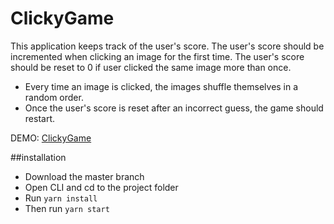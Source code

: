 # ClickyGame

This application keeps track of the user's score. The user's score should be incremented when clicking an image for the first time.
The user's score should be reset to 0 if user clicked the same image more than once.

* Every time an image is clicked, the images shuffle themselves in a random order.
* Once the user's score is reset after an incorrect guess, the game should restart.

DEMO: [ClickyGame](https://jacktamas.github.io/clickygame)


##installation
* Download the master branch
* Open CLI and cd to the project folder
* Run ``` yarn install ```
* Then run ``` yarn start ```

